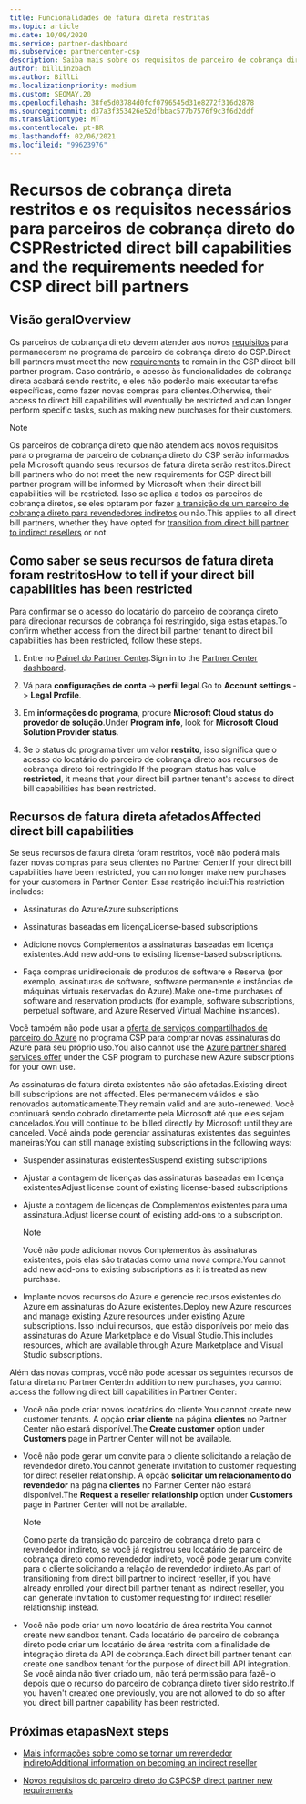 ```yaml
---
title: Funcionalidades de fatura direta restritas
ms.topic: article
ms.date: 10/09/2020
ms.service: partner-dashboard
ms.subservice: partnercenter-csp
description: Saiba mais sobre os requisitos de parceiro de cobrança direto do CSP e o que fazer para evitar que os recursos sejam restritos. Descubra se seus recursos foram restritos.
author: billLinzbach
ms.author: BillLi
ms.localizationpriority: medium
ms.custom: SEOMAY.20
ms.openlocfilehash: 38fe5d03784d0fcf0796545d31e8272f316d2878
ms.sourcegitcommit: d37a3f353426e52dfbbac577b7576f9c3f6d2ddf
ms.translationtype: MT
ms.contentlocale: pt-BR
ms.lasthandoff: 02/06/2021
ms.locfileid: "99623976"
---
```

# <a name="restricted-direct-bill-capabilities-and-the-requirements-needed-for-csp-direct-bill-partners"></a><span data-ttu-id="33936-104">Recursos de cobrança direta restritos e os requisitos necessários para parceiros de cobrança direto do CSP</span><span class="sxs-lookup"><span data-stu-id="33936-104">Restricted direct bill capabilities and the requirements needed for CSP direct bill partners</span></span>  

## <a name="overview"></a><span data-ttu-id="33936-105">Visão geral</span><span class="sxs-lookup"><span data-stu-id="33936-105">Overview</span></span>

<span data-ttu-id="33936-106">Os parceiros de cobrança direto devem atender aos novos [requisitos](direct-partner-new-requirements.md) para permanecerem no programa de parceiro de cobrança direto do CSP.</span><span class="sxs-lookup"><span data-stu-id="33936-106">Direct bill partners must meet the new [requirements](direct-partner-new-requirements.md) to remain in the CSP direct bill partner program.</span></span> <span data-ttu-id="33936-107">Caso contrário, o acesso às funcionalidades de cobrança direta acabará sendo restrito, e eles não poderão mais executar tarefas específicas, como fazer novas compras para clientes.</span><span class="sxs-lookup"><span data-stu-id="33936-107">Otherwise, their access to direct bill capabilities will eventually be restricted and can longer perform specific tasks, such as making new purchases for their customers.</span></span>

> [!Note]
> <span data-ttu-id="33936-108">Os parceiros de cobrança direto que não atendem aos novos requisitos para o programa de parceiro de cobrança direto do CSP serão informados pela Microsoft quando seus recursos de fatura direta serão restritos.</span><span class="sxs-lookup"><span data-stu-id="33936-108">Direct bill partners who do not meet the new requirements for CSP direct bill partner program will be informed by Microsoft when their direct bill capabilities will be restricted.</span></span> <span data-ttu-id="33936-109">Isso se aplica a todos os parceiros de cobrança diretos, se eles optaram por fazer [a transição de um parceiro de cobrança direto para revendedores indiretos](transition-direct-to-indirect.md) ou não.</span><span class="sxs-lookup"><span data-stu-id="33936-109">This applies to all direct bill partners, whether they have opted for [transition from direct bill partner to indirect resellers](transition-direct-to-indirect.md) or not.</span></span>  

## <a name="how-to-tell-if-your-direct-bill-capabilities-has-been-restricted"></a><span data-ttu-id="33936-110">Como saber se seus recursos de fatura direta foram restritos</span><span class="sxs-lookup"><span data-stu-id="33936-110">How to tell if your direct bill capabilities has been restricted</span></span>

<span data-ttu-id="33936-111">Para confirmar se o acesso do locatário do parceiro de cobrança direto para direcionar recursos de cobrança foi restringido, siga estas etapas.</span><span class="sxs-lookup"><span data-stu-id="33936-111">To confirm whether access from the direct bill partner tenant to direct bill capabilities has been restricted, follow these steps.</span></span>

1. <span data-ttu-id="33936-112">Entre no [Painel do Partner Center](https://partner.microsoft.com/dashboard).</span><span class="sxs-lookup"><span data-stu-id="33936-112">Sign in to the [Partner Center dashboard](https://partner.microsoft.com/dashboard).</span></span>

2. <span data-ttu-id="33936-113">Vá para **configurações de conta**  ->  **perfil legal**.</span><span class="sxs-lookup"><span data-stu-id="33936-113">Go to **Account settings** -> **Legal Profile**.</span></span>

3. <span data-ttu-id="33936-114">Em **informações do programa**, procure **Microsoft Cloud status do provedor de solução**.</span><span class="sxs-lookup"><span data-stu-id="33936-114">Under **Program info**, look for **Microsoft Cloud Solution Provider status**.</span></span>

4. <span data-ttu-id="33936-115">Se o status do programa tiver um valor **restrito**, isso significa que o acesso do locatário do parceiro de cobrança direto aos recursos de cobrança direto foi restringido.</span><span class="sxs-lookup"><span data-stu-id="33936-115">If the program status has value **restricted**, it means that your direct bill partner tenant's access to direct bill capabilities has been restricted.</span></span>

## <a name="affected-direct-bill-capabilities"></a><span data-ttu-id="33936-116">Recursos de fatura direta afetados</span><span class="sxs-lookup"><span data-stu-id="33936-116">Affected direct bill capabilities</span></span>

<span data-ttu-id="33936-117">Se seus recursos de fatura direta foram restritos, você não poderá mais fazer novas compras para seus clientes no Partner Center.</span><span class="sxs-lookup"><span data-stu-id="33936-117">If your direct bill capabilities have been restricted, you can no longer make new purchases for your customers in Partner Center.</span></span> <span data-ttu-id="33936-118">Essa restrição inclui:</span><span class="sxs-lookup"><span data-stu-id="33936-118">This restriction includes:</span></span>

- <span data-ttu-id="33936-119">Assinaturas do Azure</span><span class="sxs-lookup"><span data-stu-id="33936-119">Azure subscriptions</span></span>

- <span data-ttu-id="33936-120">Assinaturas baseadas em licença</span><span class="sxs-lookup"><span data-stu-id="33936-120">License-based subscriptions</span></span>

- <span data-ttu-id="33936-121">Adicione novos Complementos a assinaturas baseadas em licença existentes.</span><span class="sxs-lookup"><span data-stu-id="33936-121">Add new add-ons to existing license-based subscriptions.</span></span>

- <span data-ttu-id="33936-122">Faça compras unidirecionais de produtos de software e Reserva (por exemplo, assinaturas de software, software permanente e instâncias de máquinas virtuais reservadas do Azure).</span><span class="sxs-lookup"><span data-stu-id="33936-122">Make one-time purchases of software and reservation products (for example, software subscriptions, perpetual software, and Azure Reserved Virtual Machine instances).</span></span>

<span data-ttu-id="33936-123">Você também não pode usar a [oferta de serviços compartilhados de parceiro do Azure](shared-services.md) no programa CSP para comprar novas assinaturas do Azure para seu próprio uso.</span><span class="sxs-lookup"><span data-stu-id="33936-123">You also cannot use the [Azure partner shared services offer](shared-services.md) under the CSP program to purchase new Azure subscriptions for your own use.</span></span>

<span data-ttu-id="33936-124">As assinaturas de fatura direta existentes não são afetadas.</span><span class="sxs-lookup"><span data-stu-id="33936-124">Existing direct bill subscriptions are not affected.</span></span> <span data-ttu-id="33936-125">Eles permanecem válidos e são renovados automaticamente.</span><span class="sxs-lookup"><span data-stu-id="33936-125">They remain valid and are auto-renewed.</span></span> <span data-ttu-id="33936-126">Você continuará sendo cobrado diretamente pela Microsoft até que eles sejam cancelados.</span><span class="sxs-lookup"><span data-stu-id="33936-126">You will continue to be billed directly by Microsoft until they are canceled.</span></span> <span data-ttu-id="33936-127">Você ainda pode gerenciar assinaturas existentes das seguintes maneiras:</span><span class="sxs-lookup"><span data-stu-id="33936-127">You can still manage existing subscriptions in the following ways:</span></span>

- <span data-ttu-id="33936-128">Suspender assinaturas existentes</span><span class="sxs-lookup"><span data-stu-id="33936-128">Suspend existing subscriptions</span></span>

- <span data-ttu-id="33936-129">Ajustar a contagem de licenças das assinaturas baseadas em licença existentes</span><span class="sxs-lookup"><span data-stu-id="33936-129">Adjust license count of existing license-based subscriptions</span></span>

- <span data-ttu-id="33936-130">Ajuste a contagem de licenças de Complementos existentes para uma assinatura.</span><span class="sxs-lookup"><span data-stu-id="33936-130">Adjust license count of existing add-ons to a subscription.</span></span> 
 
    >[!Note] 
    ><span data-ttu-id="33936-131">Você não pode adicionar novos Complementos às assinaturas existentes, pois elas são tratadas como uma nova compra.</span><span class="sxs-lookup"><span data-stu-id="33936-131">You cannot add new add-ons to existing subscriptions as it is treated as new purchase.</span></span>

- <span data-ttu-id="33936-132">Implante novos recursos do Azure e gerencie recursos existentes do Azure em assinaturas do Azure existentes.</span><span class="sxs-lookup"><span data-stu-id="33936-132">Deploy new Azure resources and manage existing Azure resources under existing Azure subscriptions.</span></span> <span data-ttu-id="33936-133">Isso inclui recursos, que estão disponíveis por meio das assinaturas do Azure Marketplace e do Visual Studio.</span><span class="sxs-lookup"><span data-stu-id="33936-133">This includes resources, which are available through Azure Marketplace and Visual Studio subscriptions.</span></span>

<span data-ttu-id="33936-134">Além das novas compras, você não pode acessar os seguintes recursos de fatura direta no Partner Center:</span><span class="sxs-lookup"><span data-stu-id="33936-134">In addition to new purchases, you cannot access the following direct bill capabilities in Partner Center:</span></span>

- <span data-ttu-id="33936-135">Você não pode criar novos locatários do cliente.</span><span class="sxs-lookup"><span data-stu-id="33936-135">You cannot create new customer tenants.</span></span> <span data-ttu-id="33936-136">A opção **criar cliente** na página **clientes** no Partner Center não estará disponível.</span><span class="sxs-lookup"><span data-stu-id="33936-136">The **Create customer** option under **Customers** page in Partner Center will not be available.</span></span>

- <span data-ttu-id="33936-137">Você não pode gerar um convite para o cliente solicitando a relação de revendedor direto.</span><span class="sxs-lookup"><span data-stu-id="33936-137">You cannot generate invitation to customer requesting for direct reseller relationship.</span></span> <span data-ttu-id="33936-138">A opção **solicitar um relacionamento do revendedor** na página **clientes** no Partner Center não estará disponível.</span><span class="sxs-lookup"><span data-stu-id="33936-138">The **Request a reseller relationship** option under **Customers** page in Partner Center will not be available.</span></span>

    >[!NOTE]
    ><span data-ttu-id="33936-139">Como parte da transição do parceiro de cobrança direto para o revendedor indireto, se você já registrou seu locatário de parceiro de cobrança direto como revendedor indireto, você pode gerar um convite para o cliente solicitando a relação de revendedor indireto.</span><span class="sxs-lookup"><span data-stu-id="33936-139">As part of transitioning from direct bill partner to indirect reseller, if you have already enrolled your direct bill partner tenant as indirect reseller, you can generate invitation to customer requesting for indirect reseller relationship instead.</span></span>

- <span data-ttu-id="33936-140">Você não pode criar um novo locatário de área restrita.</span><span class="sxs-lookup"><span data-stu-id="33936-140">You cannot create new sandbox tenant.</span></span> <span data-ttu-id="33936-141">Cada locatário de parceiro de cobrança direto pode criar um locatário de área restrita com a finalidade de integração direta da API de cobrança.</span><span class="sxs-lookup"><span data-stu-id="33936-141">Each direct bill partner tenant can create one sandbox tenant for the purpose of direct bill API integration.</span></span> <span data-ttu-id="33936-142">Se você ainda não tiver criado um, não terá permissão para fazê-lo depois que o recurso do parceiro de cobrança direto tiver sido restrito.</span><span class="sxs-lookup"><span data-stu-id="33936-142">If you haven't created one previously, you are not allowed to do so after you direct bill partner capability has been restricted.</span></span>  

## <a name="next-steps"></a><span data-ttu-id="33936-143">Próximas etapas</span><span class="sxs-lookup"><span data-stu-id="33936-143">Next steps</span></span>

- [<span data-ttu-id="33936-144">Mais informações sobre como se tornar um revendedor indireto</span><span class="sxs-lookup"><span data-stu-id="33936-144">Additional information on becoming an indirect reseller</span></span>](https://assetsprod.microsoft.com/csp-directbill-to-indirect-transition.pdf)

- [<span data-ttu-id="33936-145">Novos requisitos do parceiro direto do CSP</span><span class="sxs-lookup"><span data-stu-id="33936-145">CSP direct partner new requirements</span></span>](direct-partner-new-requirements.md)
